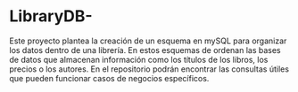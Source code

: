 # LibraryDB-
Este proyecto plantea la creación de un esquema en mySQL para organizar los datos dentro de una librería. En estos esquemas de ordenan las bases de datos que almacenan información como los títulos de los libros, los precios o los autores. En el repositorio podrán encontrar las consultas útiles que pueden funcionar casos de negocios específicos.  
